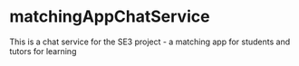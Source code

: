 # matchingAppChatService
This is a chat service for the SE3 project - a matching app for students and tutors for learning
